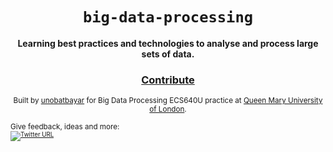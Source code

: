 <div align="center">
  <h1><code>big-data-processing</code></h1>

  <strong>Learning best practices and technologies to analyse and process large sets of data. </strong>
<h3>
    <a href="https://github.com/unobatbayar/big-data-processing/pull/new/master">Contribute</a>
  </h3>

  <sub> Built by <a href="https://www.twitter.com/unobatbayar">unobatbayar</a> for Big Data Processing ECS640U practice at <a href="https://www.qmul.ac.uk"> Queen Mary University of London</a>.  </sub>
</div>

<sub>Give feedback, ideas and more: <br> <sub> 
[![Twitter URL](https://img.shields.io/twitter/url/https/twitter.com/unobatbayar.svg?style=social&label=Follow%20%40unobatbayar)](https://twitter.com/unobatbayar)
